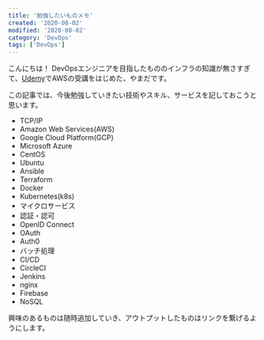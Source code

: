```yaml
---
title: '勉強したいものメモ'
created: '2020-08-02'
modified: '2020-08-02'
category: 'DevOps'
tags: ['DevOps']
---
```


こんにちは！
DevOpsエンジニアを目指したもののインフラの知識が無さすぎて、[Udemy](https://www.udemy.com/)でAWSの受講をはじめた、やまだです。

この記事では、今後勉強していきたい技術やスキル、サービスを記しておこうと思います。
- TCP/IP
- Amazon Web Services(AWS)
- Google Cloud Platform(GCP)
- Microsoft Azure
- CentOS
- Ubuntu
- Ansible
- Terraform
- Docker
- Kubernetes(k8s)
- マイクロサービス
- 認証・認可
- OpenID Connect
- OAuth
- Auth0
- バッチ処理
- CI/CD
- CircleCI
- Jenkins
- nginx
- Firebase
- NoSQL

興味のあるものは随時追加していき、アウトプットしたものはリンクを繋げるようにします。
